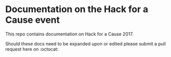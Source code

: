 # Documentation on the Hack for a Cause event

This repo contains documentation on Hack for a Cause 2017.

Should these docs need to be expanded upon or edited please submit a pull request here on :octocat:
